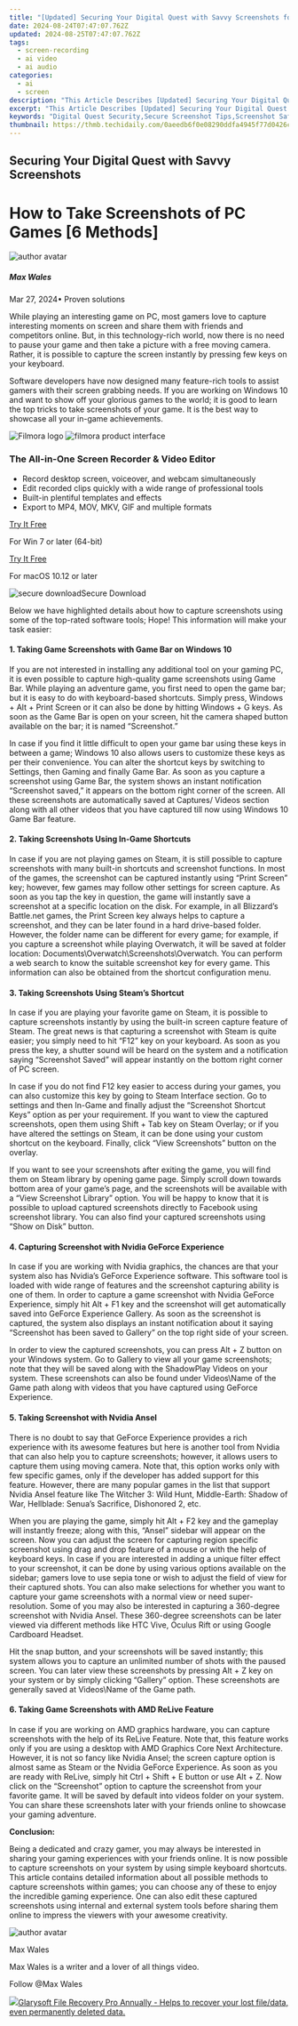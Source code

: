 ```yaml
---
title: "[Updated] Securing Your Digital Quest with Savvy Screenshots for 2024"
date: 2024-08-24T07:47:07.762Z
updated: 2024-08-25T07:47:07.762Z
tags: 
  - screen-recording
  - ai video
  - ai audio
categories: 
  - ai
  - screen
description: "This Article Describes [Updated] Securing Your Digital Quest with Savvy Screenshots for 2024"
excerpt: "This Article Describes [Updated] Securing Your Digital Quest with Savvy Screenshots for 2024"
keywords: "Digital Quest Security,Secure Screenshot Tips,Screenshot Safety Guide,Safe Snapshots Online,Digital Stealth Strategies,Secure Screen Captures,Cyber Shielding Methods"
thumbnail: https://thmb.techidaily.com/0aeedb6f0e08290ddfa4945f77d0426cb986cac7f0c8ef179d1c62c13237705d.jpg
---
```


## Securing Your Digital Quest with Savvy Screenshots

# How to Take Screenshots of PC Games \[6 Methods\]

![author avatar](https://images.wondershare.com/filmora/article-images/max-wales-author.jpg)

##### Max Wales

 Mar 27, 2024• Proven solutions

While playing an interesting game on PC, most gamers love to capture interesting moments on screen and share them with friends and competitors online. But, in this technology-rich world, now there is no need to pause your game and then take a picture with a free moving camera. Rather, it is possible to capture the screen instantly by pressing few keys on your keyboard.

Software developers have now designed many feature-rich tools to assist gamers with their screen grabbing needs. If you are working on Windows 10 and want to show off your glorious games to the world; it is good to learn the top tricks to take screenshots of your game. It is the best way to showcase all your in-game achievements.

![Filmora logo](https://images.wondershare.com/filmora/logo_icon/wondershare-filmora-logo-horizontal.png) ![filmora product interface](https://images.wondershare.com/filmora/images/common/filmora-product-banner.png)

### The All-in-One Screen Recorder & Video Editor

* Record desktop screen, voiceover, and webcam simultaneously
* Edit recorded clips quickly with a wide range of professional tools
* Built-in plentiful templates and effects
* Export to MP4, MOV, MKV, GIF and multiple formats

[Try It Free](https://tools.techidaily.com/wondershare/filmora/download/)

For Win 7 or later (64-bit)

[Try It Free](https://tools.techidaily.com/wondershare/filmora/download/)

For macOS 10.12 or later

![secure download](https://static.wondershare.com/images-filmora/images/common/securety.svg)Secure Download

Below we have highlighted details about how to capture screenshots using some of the top-rated software tools; Hope! This information will make your task easier:

#### 1. Taking Game Screenshots with Game Bar on Windows 10

If you are not interested in installing any additional tool on your gaming PC, it is even possible to capture high-quality game screenshots using Game Bar. While playing an adventure game, you first need to open the game bar; but it is easy to do with keyboard-based shortcuts. Simply press, Windows + Alt + Print Screen or it can also be done by hitting Windows + G keys. As soon as the Game Bar is open on your screen, hit the camera shaped button available on the bar; it is named “Screenshot.”

In case if you find it little difficult to open your game bar using these keys in between a game; Windows 10 also allows users to customize these keys as per their convenience. You can alter the shortcut keys by switching to Settings, then Gaming and finally Game Bar. As soon as you capture a screenshot using Game Bar, the system shows an instant notification “Screenshot saved,” it appears on the bottom right corner of the screen. All these screenshots are automatically saved at Captures/ Videos section along with all other videos that you have captured till now using Windows 10 Game Bar feature.

#### 2. Taking Screenshots Using In-Game Shortcuts

In case if you are not playing games on Steam, it is still possible to capture screenshots with many built-in shortcuts and screenshot functions. In most of the games, the screenshot can be captured instantly using “Print Screen” key; however, few games may follow other settings for screen capture. As soon as you tap the key in question, the game will instantly save a screenshot at a specific location on the disk. For example, in all Blizzard’s Battle.net games, the Print Screen key always helps to capture a screenshot, and they can be later found in a hard drive-based folder. However, the folder name can be different for every game; for example, if you capture a screenshot while playing Overwatch, it will be saved at folder location: Documents\\Overwatch\\Screenshots\\Overwatch. You can perform a web search to know the suitable screenshot key for every game. This information can also be obtained from the shortcut configuration menu.

#### 3. Taking Screenshots Using Steam’s Shortcut

In case if you are playing your favorite game on Steam, it is possible to capture screenshots instantly by using the built-in screen capture feature of Steam. The great news is that capturing a screenshot with Steam is quite easier; you simply need to hit “F12” key on your keyboard. As soon as you press the key, a shutter sound will be heard on the system and a notification saying “Screenshot Saved” will appear instantly on the bottom right corner of PC screen.

In case if you do not find F12 key easier to access during your games, you can also customize this key by going to Steam Interface section. Go to settings and then In-Game and finally adjust the “Screenshot Shortcut Keys” option as per your requirement. If you want to view the captured screenshots, open them using Shift + Tab key on Steam Overlay; or if you have altered the settings on Steam, it can be done using your custom shortcut on the keyboard. Finally, click “View Screenshots” button on the overlay.

If you want to see your screenshots after exiting the game, you will find them on Steam library by opening game page. Simply scroll down towards bottom area of your game’s page, and the screenshots will be available with a “View Screenshot Library” option. You will be happy to know that it is possible to upload captured screenshots directly to Facebook using screenshot library. You can also find your captured screenshots using “Show on Disk” button.

#### 4. Capturing Screenshot with Nvidia GeForce Experience

In case if you are working with Nvidia graphics, the chances are that your system also has Nvidia’s GeForce Experience software. This software tool is loaded with wide range of features and the screenshot capturing ability is one of them. In order to capture a game screenshot with Nvidia GeForce Experience, simply hit Alt + F1 key and the screenshot will get automatically saved into GeForce Experience Gallery. As soon as the screenshot is captured, the system also displays an instant notification about it saying “Screenshot has been saved to Gallery” on the top right side of your screen.

In order to view the captured screenshots, you can press Alt + Z button on your Windows system. Go to Gallery to view all your game screenshots; note that they will be saved along with the ShadowPlay Videos on your system. These screenshots can also be found under Videos\\Name of the Game path along with videos that you have captured using GeForce Experience.

#### 5. Taking Screenshot with Nvidia Ansel

There is no doubt to say that GeForce Experience provides a rich experience with its awesome features but here is another tool from Nvidia that can also help you to capture screenshots; however, it allows users to capture them using moving camera. Note that, this option works only with few specific games, only if the developer has added support for this feature. However, there are many popular games in the list that support Nvidia Ansel feature like The Witcher 3: Wild Hunt, Middle-Earth: Shadow of War, Hellblade: Senua’s Sacrifice, Dishonored 2, etc.

When you are playing the game, simply hit Alt + F2 key and the gameplay will instantly freeze; along with this, “Ansel” sidebar will appear on the screen. Now you can adjust the screen for capturing region specific screenshot using drag and drop feature of a mouse or with the help of keyboard keys. In case if you are interested in adding a unique filter effect to your screenshot, it can be done by using various options available on the sidebar; gamers love to use sepia tone or wish to adjust the field of view for their captured shots. You can also make selections for whether you want to capture your game screenshots with a normal view or need super-resolution. Some of you may also be interested in capturing a 360-degree screenshot with Nvidia Ansel. These 360-degree screenshots can be later viewed via different methods like HTC Vive, Oculus Rift or using Google Cardboard Headset.

Hit the snap button, and your screenshots will be saved instantly; this system allows you to capture an unlimited number of shots with the paused screen. You can later view these screenshots by pressing Alt + Z key on your system or by simply clicking “Gallery” option. These screenshots are generally saved at Videos\\Name of the Game path.

#### 6. Taking Game Screenshots with AMD ReLive Feature

In case if you are working on AMD graphics hardware, you can capture screenshots with the help of its ReLive Feature. Note that, this feature works only if you are using a desktop with AMD Graphics Core Next Architecture. However, it is not so fancy like Nvidia Ansel; the screen capture option is almost same as Steam or the Nvidia GeForce Experience. As soon as you are ready with ReLive, simply hit Ctrl + Shift + E button or use Alt + Z. Now click on the “Screenshot” option to capture the screenshot from your favorite game. It will be saved by default into videos folder on your system. You can share these screenshots later with your friends online to showcase your gaming adventure.

**Conclusion:**

Being a dedicated and crazy gamer, you may always be interested in sharing your gaming experiences with your friends online. It is now possible to capture screenshots on your system by using simple keyboard shortcuts. This article contains detailed information about all possible methods to capture screenshots within games; you can choose any of these to enjoy the incredible gaming experience. One can also edit these captured screenshots using internal and external system tools before sharing them online to impress the viewers with your awesome creativity.

![author avatar](https://images.wondershare.com/filmora/article-images/max-wales-author.jpg)

Max Wales

Max Wales is a writer and a lover of all things video.

Follow @Max Wales



<ins class="adsbygoogle"
      style="display:block"
      data-ad-client="ca-pub-7571918770474297"
      data-ad-slot="8358498916"
      data-ad-format="auto"
      data-full-width-responsive="true"></ins>
<!-- affiliate ads begin -->
<a href="https://order.glarysoft.com/order/checkout.php?PRODS=35504869&QTY=1&AFFILIATE=108875&CART=1"><img src="https://secure.avangate.com/images/merchant/6734fa703f6633ab896eecbdfad8953a/products/1_FR-200-1.png" border="0">Glarysoft File Recovery Pro Annually -  Helps to recover your lost file/data, even permanently deleted data. 
</a>
<!-- affiliate ads end -->